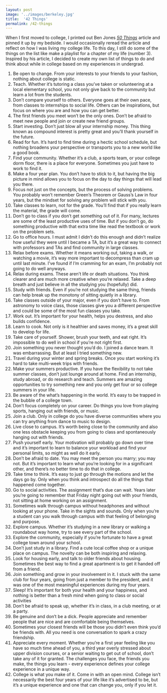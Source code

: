 ```yaml
---
layout: post
image: '../images/berkeley.jpg'
title:  '42 Things'
permalink: /42-things
---
```


When I first moved to college, I printed out Ben Jones [*50 Things*](https://mitadmissions.org/blogs/entry/50_things/) article and pinned it up by my bedside. I would occasionally reread the article and reflect on how I was living my college life. To this day, I still do some of the things on the list like make a playlist for a chapter of my life (number 3). Inspired by his article, I decided to create my own list of things to do and think about while in college based on my experiences in undergrad.

1. Be open to change. From your interests to your friends to your fashion, nothing about college is static.
2. Teach. Whether it’s tutoring a class you’ve taken or volunteering at a local elementary school, you not only give back to the community but learn a lot from the students.
3. Don’t compare yourself to others. Everyone goes at their own pace, from classes to internships to social life. Others can be inspirations, but focus on where you are and how you can get better.
4. The first friends you meet won’t be the only ones. Don’t be afraid to meet new people and join or create new friend groups.
5. Start investing. Don’t just blow all your internship money. This thing known as compound interest is pretty great and you’ll thank yourself in the future.
6. Read for fun. It’s hard to find time during a hectic school schedule, but nothing broadens your perspective or transports you to a new world like a good book.
7. Find your community. Whether it’s a club, a sports team, or your college dorm floor, there is a place for everyone. Sometimes you just have to work to find it.
8. Make a four year plan. You don’t have to stick to it, but having the big picture in mind allows you to focus on the day to day things that will lead you there.
9. Focus not just on the concepts, but the process of solving problems. You probably won’t remember Green’s Theorem or Gauss’s Law in four years, but the mindset for solving any problem will stick with you.
10. Take classes to learn, not for the grade. You’ll find that if you really learn the material, the grade will come.
11. Don’t go to class if you don’t get something out of it. For many, lectures are some of the least productive uses of time. But if you don’t go, do something productive with that extra time like read the textbook or work on the problem sets.
12. Go to office hours. I must admit I didn’t do this enough and didn’t realize how useful they were until I became a TA, but it’s a great way to connect with professors and TAs and find community in large classes.
13. Relax before exams. Whether it means working out, taking a walk, or watching a movie, it’s way more important to decompress than cram up until last minute. I’ve found if I’m cramming for an exam, I’m probably not going to do well anyways.
14. Relax during exams. These aren’t life or death situations. You think clearer and are much more creative when you’re relaxed. Take a deep breath and just believe in all the studying you (hopefully) did.
15. Study with friends. Even if you’re not studying the same thing, friends can help break up the monotony of sitting quietly in a library.
16. Take classes outside of your major, even if you don’t have to. From astronomy to voice class, those classes give you a different perspective and could be some of the most fun classes you take.
17. Work out. It’s important for your health, helps you destress, and also builds confidence.
18. Learn to cook. Not only is it healthier and saves money, it’s a great skill to develop for life.
19. Take care of yourself. Shower, brush your teeth, and eat right. It’s impossible to do well in school if you’re not right first.
20. Join something you never thought you’d do. I joined a dance team. It was embarrassing. But at least I tried something new.
21. Travel during your winter and spring breaks. Once you start working it’s hard to take multi-week trips with friends.
22. Make your summers productive. If you have the flexibility to not take summer classes, don’t just lounge around at home. Find an internship, study abroad, or do research and teach. Summers are amazing opportunities to try something new and you only get four or so college summers in your life.
23. Be aware of the what’s happening in the world. It’s easy to be trapped in the bubble of a college town.
24. Don’t focus completely on your career. Do things you love from playing sports, hanging out with friends, or music.
25. Join a club. Only in college do you have diverse communities where you can try anything from dance to music to design.
26. Live close to campus. It’s worth being close to the community and also one less obstacle keeping you from going to class and spontaneously hanging out with friends.
27. Push yourself early. Your motivation will probably go down over time and it’s important to learn to balance your workload and find your personal limits, so might as well do it early.
28. Don’t be afraid to date. You may meet the person you marry; you may not. But it’s important to learn what you’re looking for in a significant other, and there’s no better time to do that in college.
29. Take time to think. It’s easy to just go through the motions and let the days go by. Only when you think and introspect do all the things that happened come together.
30. Go to social activities. The assignment that’s due can wait. Years later you’re going to remember that Friday night going out with your friends, not sitting at home working on an assignment.
31. Sometimes walk through campus without headphones and without looking at your phone. Take in the sights and sounds. Only when you’re a student can you walk through campus with that feeling of belonging and purpose.
32. Explore campus. Whether it’s studying in a new library or walking a roundabout way home, try to see every part of the school.
33. Explore the community, especially if you’re fortunate to have a great college town around your school.
34. Don’t just study in a library. Find a cute local coffee shop or a unique place on campus. The novelty can be both inspiring and relaxing.
35. Look for housing early, and talk to older friends about housing. Sometimes the best way to find a great apartment is to get it handed off from a friend.
36. Join something and grow in your involvement in it. I stuck with the same club for four years, going from just a member to the president, and it was one of the most meaningful experiences during my four years.
37. Sleep! It’s important for both your health and your happiness, and nothing is better than a fresh mind when going to class or social activities
38. Don’t be afraid to speak up, whether it’s in class, in a club meeting, or at a party.
39. Be genuine and don’t be a dick. People appreciate and remember people that are nice and are comfortable being themselves.
40. Sometimes your closest friends will be those you didn’t even think you’d be friends with. All you need is one conversation to spark a crazy friendship.
41. Appreciate every moment. Whether you’re a first year feeling like you have so much time ahead of you, a third year overly stressed about upper division courses, or a senior waiting to get out of school, don’t take any of it for granted. The challenges you face, the friends you make, the things you learn - every experience defines your college experience in a unique way.
42. College is what you make of it. Come in with an open mind. College isn’t necessarily the best four years of your life like it’s advertised to be, but it’s a unique experience and one that can change you, only if you let it.